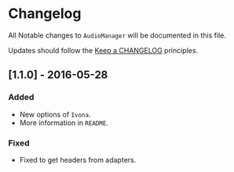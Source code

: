 # Changelog

All Notable changes to `AudioManager` will be documented in this file.

Updates should follow the [Keep a CHANGELOG](http://keepachangelog.com/) principles.

## [1.1.0] - 2016-05-28

### Added
- New options of `Ivona`.
- More information in `README`.

### Fixed
- Fixed to get headers from adapters.